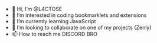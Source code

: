 - 👋 Hi, I’m @L4CTOSE
- 👀 I’m interested in coding bookmarklets and extensions
- 🌱 I’m currently learning JavaScript
- 💞️ I’m looking to collaborate on one of my projects (Zenly)
- 📫 How to reach me DISCORD BRO
